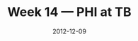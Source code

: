 ---
layout: game
title: Week 14 — PHI at TB
season: 2012
game_id: 2012_14_PHI_TB
week: 14
date: 2012-12-09
home_team: TB
away_team: PHI
final_home: 21
final_away: 23
pbp_url: /assets/data/pbp/2012/2012_14_PHI_TB.csv.gz
---